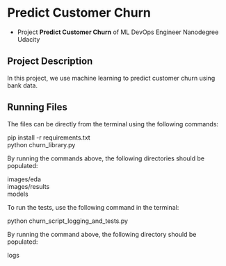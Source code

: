 # Predict Customer Churn

- Project **Predict Customer Churn** of ML DevOps Engineer Nanodegree Udacity

## Project Description
In this project, we use machine learning to predict customer churn using bank data.


## Running Files
The files can be directly from the terminal using the following commands:  

pip install -r requirements.txt  
python churn_library.py

By running the commands above, the following directories should be populated:  

images/eda  
images/results  
models  

To run the tests, use the following command in the terminal:  

python churn_script_logging_and_tests.py  

By running the command above, the following directory should be populated:  

logs  




